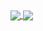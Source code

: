 

<a href="https://github.com/Forstman1?tab=repositories">
  <img align="center" src="https://github-readme-stats.vercel.app/api/top-langs/?username=aliBenhenia&theme=dark"/>
</a>


<a href="https://github.com/Forstman1?tab=repositories">
 <img align="center" src="https://github-readme-stats.vercel.app/api?username=aliBenhenia&line_height=40&show_icons=true&theme=dark">
